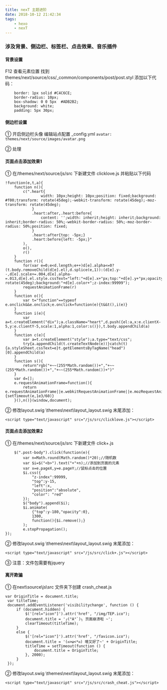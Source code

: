 ```yaml
---
title: nexT 主题进阶
date: 2018-10-12 21:42:34
tags: 
	- hexo
	- nexT
---
```

### 涉及背景、侧边栏、标签栏、点击效果、音乐插件

#### 背景设置
F12 查看元素位置
找到 themes/next/source/css/_common/components/post/post.styl
添加以下代码：
```
	border: 1px solid #C4C6CE;
	border-radius: 10px;
	box-shadow: 0 0 5px  #ADB2B2;
	background: white;
	padding: 5px 30px;
```

#### 侧边栏设置
① 开启侧边栏头像
编辑站点配置 _config.yml
``
	avatar: themes/next/source/images/avatar.png
``

② 处理

<!-- more -->
#### 页面点击添加效果1
① 在/themes/next/source/js/src 下新建文件 clicklove.js
并粘贴以下代码
```
!function(e,t,a){
	function n(){
		c(".heart{
				width: 10px;height: 10px;position: fixed;background: #f00;transform: rotate(45deg);-webkit-transform: rotate(45deg);-moz-transform: rotate(45deg);
			}
			.heart:after,.heart:before{
				content: '';width: inherit;height: inherit;background: inherit;border-radius: 50%;-webkit-border-radius: 50%;-moz-border-radius: 50%;position: fixed;
			}
			.heart:after{top: -5px;}
			.heart:before{left: -5px;}"
		),
		o(),
		r()
	}
	function r(){
		for(var e=0;e<d.length;e++)d[e].alpha<=0?(t.body.removeChild(d[e].el),d.splice(e,1)):(d[e].y--,d[e].scale+=.004,d[e].alpha-=.013,d[e].el.style.cssText="left:"+d[e].x+"px;top:"+d[e].y+"px;opacity:"+d[e].alpha+";transform:scale("+d[e].scale+","+d[e].scale+") rotate(45deg);background:"+d[e].color+";z-index:99999");
		requestAnimationFrame(r)
	}
	function o(){
		var t="function"==typeof e.onclick&&e.onclick;e.onclick=function(e){t&&t(),i(e)}
	}
	function i(e){
		var a=t.createElement("div");a.className="heart",d.push({el:a,x:e.clientX-5,y:e.clientY-5,scale:1,alpha:1,color:s()}),t.body.appendChild(a)
	}
	function c(e){
		var a=t.createElement("style");a.type="text/css";
		try{a.appendChild(t.createTextNode(e))}catch(t){a.styleSheet.cssText=e}t.getElementsByTagName("head")[0].appendChild(a)
	}
	function s(){
		return"rgb("+~~(255*Math.random())+","+~~(255*Math.random())+","+~~(255*Math.random())+")"
	}
	var d=[];
	e.requestAnimationFrame=function(){
		return e.requestAnimationFrame||e.webkitRequestAnimationFrame||e.mozRequestAnimationFrame||e.oRequestAnimationFrame||e.msRequestAnimationFrame||function(e){setTimeout(e,1e3/60)}
	}(),n()}(window,document);
```
② 修改layout.swig
\themes\next\layout\_layout.swig 末尾添加：
```
<script type="text/javascript" src="/js/src/clicklove.js"></script>
```

#### 页面点击添加效果2
① 在/themes/next/source/js/src 下新建文件 click+.js
```
	$(".post-body").click(function(e){
		var n=Math.round(Math.random()*20);//随机数
		var $i=$("<b>").text("+"+n);//添加到页面的元素
		var x=e.pageX,y=e.pageY;//鼠标点击的位置
		$i.css({
			"z-index":99999,
			"top":y-15,
			"left":x,
			"position":"absolute",
			"color": "red"
		});
		$("body").append($i);
		$i.animate(
			{"top":y-180,"opacity":0},
			1300,
			function(){$i.remove();}
		);
		e.stopPropagation();
});
```
② 修改layout.swig
\themes\next\layout\_layout.swig 末尾添加：
```
<script type="text/javascript" src="/js/src/click+.js"></script>
```
③ <font color="red"></font>注意：文件包需要有jquery
#### 离开欺骗
① 在next\source\js\src 文件夹下创建 crash_cheat.js
```
var OriginTitle = document.title;
 var titleTime;
 document.addEventListener('visibilitychange', function () {
     if (document.hidden) {
         $('[rel="icon"]').attr('href', "/img/TEP.ico");
         document.title = '╭(°A°`)╮ 页面崩溃啦 ~';
         clearTimeout(titleTime);
     }
     else {
         $('[rel="icon"]').attr('href', "/favicon.ico");
         document.title = '(ฅ>ω<*ฅ) 噫又好了~' + OriginTitle;
         titleTime = setTimeout(function () {
             document.title = OriginTitle;
         }, 2000);
     }
 });
```
② 修改layout.swig
\themes\next\layout\_layout.swig 末尾添加：
```
<script type="text/javascript" src="/js/src/crash_cheat.js"></script>
```

